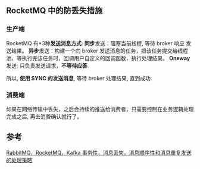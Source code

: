 ## RocketMQ 中的防丢失措施

### 生产端

RocketMQ 有*3种**发送消息方式**:
**同步**发送：阻塞当前线程, 等待 broker 响应 发送结果。
**异步**发送：构建一个向 broker 发送消息的任务，把该任务提交给线程池，等执行完该任务时，回调用户自定义的回调函数，执行处理结果。
**Oneway**发送: 只负责发送请求，**不等待应答**.

所以, **使用 SYNC 的发送消息**, 等待 broker 处理结果, 直到成功.

### 消费端

如果在网络传输中丢失，之后会持续的推送给消费者，只需要控制在业务逻辑处理完成之后, 再去消费确认就行了。

## 参考

[RabbitMQ，RocketMQ，Kafka 事务性，消息丢失，消息顺序性和消息重复发送的处理策略 ](https://www.cnblogs.com/ricklz/p/15747565.html)



